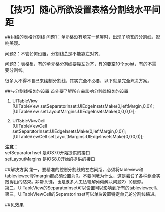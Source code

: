 # 【技巧】随心所欲设置表格分割线水平间距

##纠结的表格分割线
问题1：单元格没有填完一整屏时，出现了填充的分割线，影响美观。

问题2：不管如何设置，分割线总是不能靠左对齐。

问题3：表格里，有的单元格分割线要靠左对齐，有的要空10个point，有的不需要分割线。

很多人不得不自己来绘制分割线。其实完全不必要，以下就是完全解决方案。

##与分割线相关的设置
首先要了解所有会影响分割线相关的设置
1. UITableView  
[UITableView setSeparatorInset:UIEdgeInsetsMake(0,leftMargin,0,0)];  
[UITableView setLayoutMargins:UIEdgeInsetsMake(0,0,0,0)];  

2. UITableViewCell  
[UITableViewCell setSeparatorInset:UIEdgeInsetsMake(0,leftMargin,0,0)];  
[UITableViewCell setLayoutMargins:UIEdgeInsetsMake(0,0,0,0)];  

**注意：**  
setSeparatorInset 是iOS7.0开始提供的接口  
setLayoutMargins  是iOS8.0开始的提供的接口

##解决方案
第一，要精准的控制分割线的左右间距，必须将tableview和tableviewcell的margin都必须设置为0。不要问我为什么，这是尝试了各种组合实践得出的结果。非常关键，也是很多人无法理解如何解决问题2）的根源。  
第二，UITableView的SeparatorInset可以设置可以影响到所有的tableviewcell。  
第三，UITableViewCell的SeparatorInset可以单独设置特定单元的分割线缩进。  

##见效果

